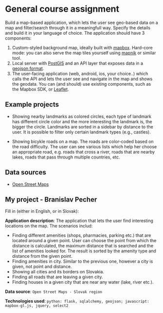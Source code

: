 # General course assignment

Build a map-based application, which lets the user see geo-based data on a map and filter/search through it in a meaningfull way. Specify the details and build it in your language of choice. The application should have 3 components:

1. Custom-styled background map, ideally built with [mapbox](http://mapbox.com). Hard-core mode: you can also serve the map tiles yourself using [mapnik](http://mapnik.org/) or similar tool.
2. Local server with [PostGIS](http://postgis.net/) and an API layer that exposes data in a [geojson format](http://geojson.org/).
3. The user-facing application (web, android, ios, your choice..) which calls the API and lets the user see and navigate in the map and shows the geodata. You can (and should) use existing components, such as the Mapbox SDK, or [Leaflet](http://leafletjs.com/).

## Example projects

- Showing nearby landmarks as colored circles, each type of landmark has different circle color and the more interesting the landmark is, the bigger the circle. Landmarks are sorted in a sidebar by distance to the user. It is possible to filter only certain landmark types (e.g., castles).

- Showing bicykle roads on a map. The roads are color-coded based on the road difficulty. The user can see various lists which help her choose an appropriate road, e.g. roads that cross a river, roads that are nearby lakes, roads that pass through multiple countries, etc.

## Data sources

- [Open Street Maps](https://www.openstreetmap.org/)

## My project - Branislav Pecher

Fill in (either in English, or in Slovak):

**Application description**: The application that lets the user find interesting locations on the map. The scenarios includ:

- Finding different amenities (shops, pharmacies, parking etc.) that are located around a given point. User can choose the point from which the distance is calculated, the maximum distance that is searched and the list of amenities looked for. The result is sorted by the amenity type and distance from the given point.
- Finding amenities in city. Similar to the previous one, however a city is given, not point and distance.
- Showing all cities and its borders on Slovakia.
- Finding all roads that are leaving a given city.
- Finding houses in a given city that are near any water (lake, river etc.).

**Data source**: `Open Street Maps - Slovak region`

**Technologies used**: `python: flask, sqlalchemy, geojson; javascript: mapbox-gl.js, jquery, select2`
